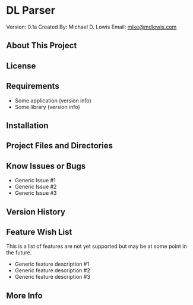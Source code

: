DL Parser
==============================================
Version:      0.1a
Created By:   Michael D. Lowis
Email:        mike@mdlowis.com

About This Project
----------------------------------------------


License
----------------------------------------------


Requirements
----------------------------------------------

*   Some application (version info)
*   Some library (version info)

Installation
----------------------------------------------


Project Files and Directories
----------------------------------------------


Know Issues or Bugs
----------------------------------------------

* Generic Issue #1
* Generic Issue #2
* Generic Issue #3

Version History
----------------------------------------------


Feature Wish List
----------------------------------------------

This is a list of features are not yet supported but may be at some point in
the future.

* Generic feature description #1
* Generic feature description #2
* Generic feature description #3

More Info
----------------------------------------------


